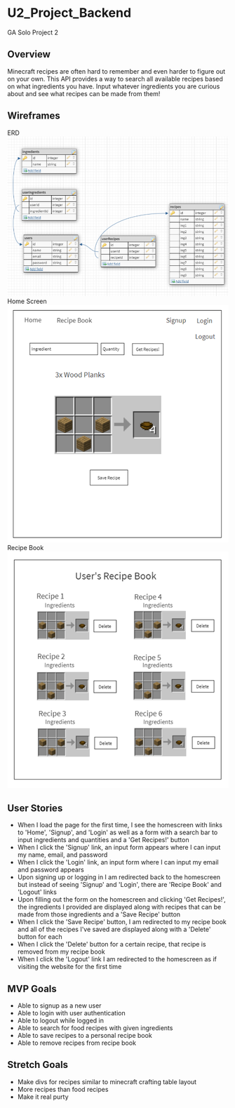 # U2_Project_Backend
GA Solo Project 2

## Overview
Minecraft recipes are often hard to remember and even harder to figure out on your own. This API provides a way to search all available recipes based on what ingredients you have. Input whatever ingredients you are curious about and see what recipes can be made from them!

## Wireframes
ERD
![wireframe](assets/mra-erd.png)
Home Screen
![wireframe](assets/mra-home-screen.png)
Recipe Book
![wireframe](assets/mra-recipe-book.png)
## User Stories
- When I load the page for the first time, I see the homescreen with links to 'Home', 'Signup', and 'Login' as well as a form with a search bar to input ingredients and quantities and a 'Get Recipes!' button
- When I click the 'Signup' link, an input form appears where I can input my name, email, and password
- When I click the 'Login' link, an input form where I can input my email and password appears
- Upon signing up or logging in I am redirected back to the homescreen but instead of seeing 'Signup' and 'Login', there are 'Recipe Book' and 'Logout' links
- Upon filling out the form on the homescreen and clicking 'Get Recipes!', the ingredients I provided are displayed along with recipes that can be made from those ingredients and a 'Save Recipe' button
- When I click the 'Save Recipe' button, I am redirected to my recipe book and all of the recipes I've saved are displayed along with a 'Delete' button for each
- When I click the 'Delete' button for a certain recipe, that recipe is removed from my recipe book
- When I click the 'Logout' link I am redirected to the homescreen as if visiting the website for the first time
## MVP Goals
- Able to signup as a new user
- Able to login with user authentication
- Able to logout while logged in
- Able to search for food recipes with given ingredients
- Able to save recipes to a personal recipe book
- Able to remove recipes from recipe book
## Stretch Goals
- Make divs for recipes similar to minecraft crafting table layout
- More recipes than food recipes
- Make it real purty